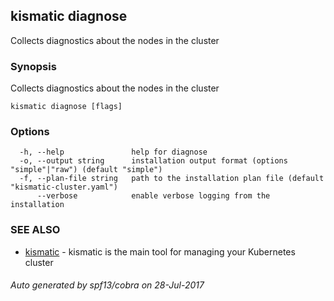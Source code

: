 ## kismatic diagnose

Collects diagnostics about the nodes in the cluster

### Synopsis


Collects diagnostics about the nodes in the cluster

```
kismatic diagnose [flags]
```

### Options

```
  -h, --help               help for diagnose
  -o, --output string      installation output format (options "simple"|"raw") (default "simple")
  -f, --plan-file string   path to the installation plan file (default "kismatic-cluster.yaml")
      --verbose            enable verbose logging from the installation
```

### SEE ALSO
* [kismatic](kismatic.md)	 - kismatic is the main tool for managing your Kubernetes cluster

###### Auto generated by spf13/cobra on 28-Jul-2017
